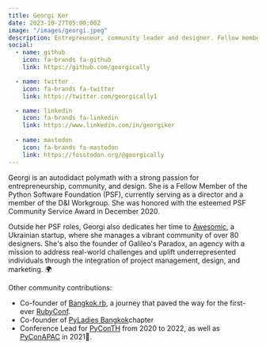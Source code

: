 ```yaml
---
title: Georgi Ker
date: 2023-10-27T05:00:00Z
image: "/images/georgi.jpeg"
description: Entrepreuneur, community leader and designer. Fellow member and Director of PSF. Also serve in the D&I Workgroup and honored with the PSF Community Service Award in December 2020.
social:
  - name: github
    icon: fa-brands fa-github
    link: https://github.com/georgically

  - name: twitter
    icon: fa-brands fa-twitter
    link: https://twitter.com/georgically1

  - name: linkedin
    icon: fa-brands fa-linkedin
    link: https://www.linkedin.com/in/georgiker
  
  - name: mastodon
    icon: fa-brands fa-mastodon
    link: https://fosstodon.org/@georgically
---
```


Georgi is an autodidact polymath with a strong passion for entrepreneurship, community, and design. She is a Fellow Member of the Python Software Foundation (PSF), currently serving as a director and a member of the D&I Workgroup. She was honored with the esteemed PSF Community Service Award in December 2020.

Outside her PSF roles, Georgi also dedicates her time to [Awesomic](https://www.awesomic.com/), a Ukrainian startup, where she manages a vibrant community of over 80 designers. She's also the founder of Galileo's Paradox, an agency with a mission to address real-world challenges and uplift underrepresented individuals through the integration of project management, design, and marketing. 🌍

Other community contributions:
- Co-founder of [Bangkok.rb](https://bangkokrb.org/), a journey that paved the way for the first-ever [RubyConf](https://rubyconfth.com/).
- Co-founder of [PyLadies Bangkok](https://www.facebook.com/pyladiesbkk/)chapter 
- Conference Lead for [PyConTH](https://th.pycon.org/) from 2020 to 2022, as well as [PyConAPAC](https://2021.th.pycon.org/) in 2021🌟.
